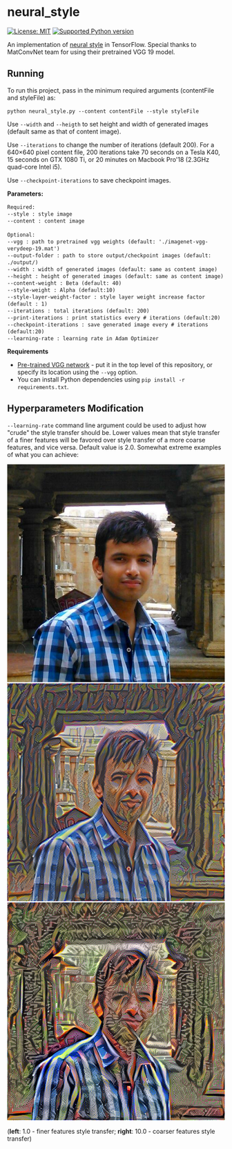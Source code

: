 # neural_style
[![License: MIT](https://img.shields.io/badge/License-MIT-yellow.svg)](https://opensource.org/licenses/MIT)
[![Supported Python version](http://dswami.freevar.com/git_icons/pyversions.svg)](https://www.python.org/downloads/)

An implementation of [neural style][paper] in TensorFlow. Special thanks to MatConvNet team for using their pretrained VGG 19 model.<br>

## Running

To run this project, pass in the minimum required arguments (contentFile and styleFile) as:

```
python neural_style.py --content contentFile --style styleFile
```
Use `--width` and `--heigth` to set height and width of generated images (default same as that of content image).

Use `--iterations` to change the number of iterations (default 200).  For a 640×640 pixel content file, 200 iterations take 70 seconds on a Tesla K40, 15 seconds on GTX 1080 Ti, or 20 minutes on Macbook Pro'18 (2.3GHz quad-core Intel i5). 

Use `--checkpoint-iterations` to save checkpoint images.


**Parameters:**
```
Required:
--style : style image
--content : content image

Optional:
--vgg : path to pretrained vgg weights (default: './imagenet-vgg-verydeep-19.mat')
--output-folder : path to store output/checkpoint images (default: ./output/)
--width : width of generated images (default: same as content image)
--height : height of generated images (default: same as content image)
--content-weight : Beta (default: 40)
--style-weight : Alpha (default:10)
--style-layer-weight-factor : style layer weight increase factor (default : 1)
--iterations : total iterations (default: 200)
--print-iterations : print statistics every # iterations (default:20)
--checkpoint-iterations : save generated image every # iterations (default:20)
--learning-rate : learning rate in Adam Optimizer
```
**Requirements**
* [Pre-trained VGG network][net] - put it in the top level of this repository, or specify its location using the `--vgg` option. 
* You can install Python dependencies using `pip install -r requirements.txt`.

## Hyperparameters Modification
`--learning-rate` command line argument could be used to adjust how "crude"
the style transfer should be. Lower values mean that style transfer of a finer features
will be favored over style transfer of a more coarse features, and vice versa. Default
value is 2.0. Somewhat extreme examples of what you can achieve:

![original image](images/sample_1.jpg)
![--learning-rate 1.0](output/sample_1_1_p.png)
![--learning-rate 10.0](output/sample_1_10_p.png)

(**left**: 1.0 - finer features style transfer; **right**: 10.0 - coarser features style transfer)


[paper]: https://www.cv-foundation.org/openaccess/content_cvpr_2016/papers/Gatys_Image_Style_Transfer_CVPR_2016_paper.pdf
[net]: http://www.vlfeat.org/matconvnet/models/imagenet-vgg-verydeep-19.mat
